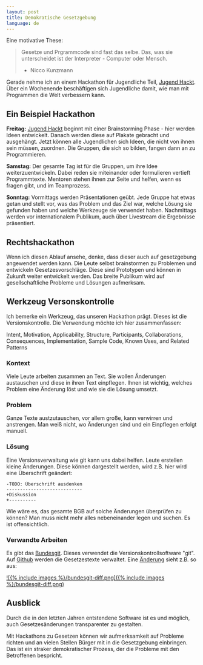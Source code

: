 ```yaml
---
layout: post
title: Demokratische Gesetzgebung
language: de
---
```


Eine motivative These:

> Gesetze und Prgrammcode sind fast das selbe.
> Das, was sie unterscheidet ist der Interpreter - Computer oder Mensch.
> - Nicco Kunzmann

Gerade nehme ich an einem Hackathon für Jugendliche Teil, [Jugend Hackt][jugendhackt].
Über ein Wochenende beschäftigen sich Jugendliche damit, wie man mit Programmen
die Welt verbessern kann. 

Ein Beispiel Hackathon
----------------------

**Freitag:** [Jugend Hackt][jugendhackt] beginnt mit einer Brainstorming Phase - hier werden Ideen entwickelt.
Danach werden diese auf Plakate gebracht und ausgehängt.
Jetzt können alle Jugendlichen sich Ideen, die nicht von ihnen sein müssen,
zuordnen. Die Gruppen, die sich so bilden, fangen dann an zu Programmieren.

**Samstag:** Der gesamte Tag ist für die Gruppen, um ihre Idee weiterzuentwickeln.
Dabei reden sie miteinander oder formulieren vertieft Programmtexte.
Mentoren stehen ihnen zur Seite und helfen, wenn es fragen gibt, und im Teamprozess.

**Sonntag:** Vormittags werden Präsentationen geübt.
Jede Gruppe hat etwas getan und stellt vor, was das Problem und das Ziel war,
welche Lösung sie gefunden haben und welche Werkzeuge sie verwendet haben.
Nachmittags werden vor internationalem Publikum, auch über Livestream die Ergebnisse präsentiert.

Rechtshackathon
---------------

Wenn ich diesen Ablauf ansehe, denke, dass dieser auch auf gesetzgebung angewendet werden kann.
Die Leute selbst brainstormen zu Problemen und entwickeln Gesetzesvorschläge.
Diese sind Prototypen und können in Zukunft weiter entwickelt werden.
Das breite Publikum wird auf gesellschaftliche Probleme und Lösungen aufmerksam.





Werkzeug Versonskontrolle
-------------------------

Ich bemerke ein Werkzeug, das unseren Hackathon prägt.
Dieses ist die Versionskontrolle.
Die Verwendung möchte ich hier zusammenfassen:


Intent, Motivation, Applicability, Structure, Participants, Collaborations, Consequences, Implementation, Sample Code, Known Uses, and Related Patterns

### Kontext

Viele Leute arbeiten zusammen an Text.
Sie wollen Änderungen austauschen und diese in ihren Text einpflegen.
Ihnen ist wichtig, welches Problem eine Änderung löst und wie sie die Lösung umsetzt.

### Problem

Ganze Texte austzutauschen, vor allem große, kann verwirren und anstrengen.
Man weiß nicht, wo Änderungen sind und ein Einpflegen erfolgt manuell.

### Lösung

Eine Versionsverwaltung wie git kann uns dabei helfen.
Leute erstellen kleine Änderungen.
Diese können dargestellt werden, wird z.B. hier wird eine Überschrift geändert:

    
    -TODO: Überschrift ausdenken
    ----------------------------
    +Diskussion
    +----------
    
Wie wäre es, das gesamte BGB auf solche Änderungen überprüfen zu können?
Man muss nicht mehr alles nebeneinander legen und suchen.
Es ist offensichtlich.

### Verwandte Arbeiten

Es gibt das [Bundesgit][bundesgit].
Dieses verwendet die Versionskontrollsoftware "git".
Auf [Github](https://github.com/bundestag/gesetze) werden die Gesetzestexte verwaltet.
Eine [Änderung](https://github.com/bundestag/gesetze/commit/01dfc35b7ec16cec048d2626dc5e2194a485f40f) sieht z.B. so aus:

[![{% include images %}/bundesgit-diff.png]({% include images %}/bundesgit-diff.png)](https://github.com/bundestag/gesetze/commit/01dfc35b7ec16cec048d2626dc5e2194a485f40f)

Ausblick
--------

Durch die in den letzten Jahren entstendene Software ist es und möglich,
auch Gesetzesänderungen transparenter zu gestalten.

Mit Hackathons zu Gesetzen können wir aufmerksamkeit auf Probleme richten und
an vielen Stellen Bürger mit in die Gesetzgebung einbringen.
Das ist ein straker demokratischer Prozess, der die Probleme mit den Betroffenen bespricht.


[jugendhackt]: https://jugendhackt.org
[bundesgit]: http://okfnlabs.org/blog/2012/12/13/bundesgit-german-laws-on-github.html